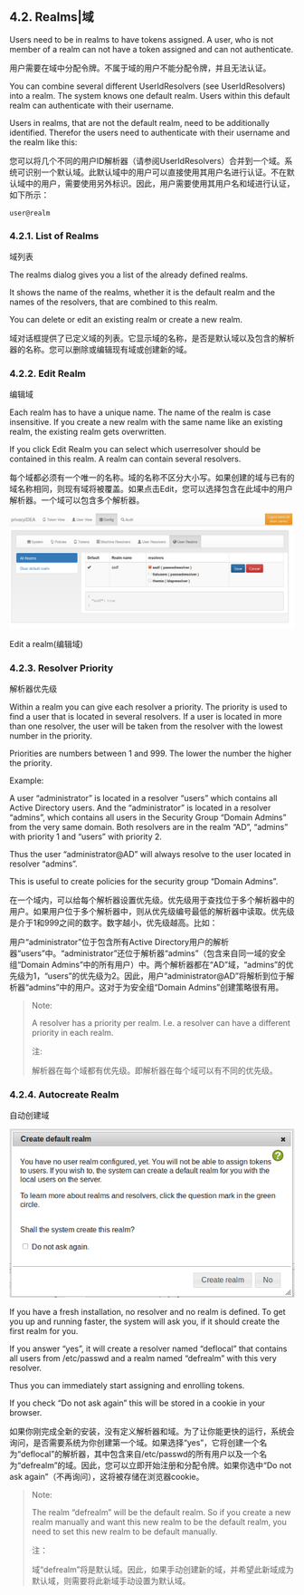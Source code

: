 ## 4.2. Realms|域

Users need to be in realms to have tokens assigned. A user, who is not member of a realm can not have a token assigned and can not authenticate.

用户需要在域中分配令牌。不属于域的用户不能分配令牌，并且无法认证。

You can combine several different UserIdResolvers (see UserIdResolvers) into a realm. The system knows one default realm. Users within this default realm can authenticate with their username.

Users in realms, that are not the default realm, need to be additionally identified. Therefor the users need to authenticate with their username and the realm like this:

您可以将几个不同的用户ID解析器（请参阅UserIdResolvers）合并到一个域。系统可识别一个默认域。此默认域中的用户可以直接使用其用户名进行认证。不在默认域中的用户，需要使用另外标识。因此，用户需要使用其用户名和域进行认证，如下所示：

```
user@realm
```

### 4.2.1. List of Realms

域列表

The realms dialog gives you a list of the already defined realms.

It shows the name of the realms, whether it is the default realm and the names of the resolvers, that are combined to this realm.

You can delete or edit an existing realm or create a new realm.

域对话框提供了已定义域的列表。它显示域的名称，是否是默认域以及包含的解析器的名称。您可以删除或编辑现有域或创建新的域。

### 4.2.2. Edit Realm

编辑域

Each realm has to have a unique name. The name of the realm is case insensitive. If you create a new realm with the same name like an existing realm, the existing realm gets overwritten.

If you click Edit Realm you can select which userresolver should be contained in this realm. A realm can contain several resolvers.

每个域都必须有一个唯一的名称。域的名称不区分大小写。如果创建的域与已有的域名称相同，则现有域将被覆盖。如果点击Edit，您可以选择包含在此域中的用户解析器。一个域可以包含多个解析器。

![edit-realm](../Contents/edit-realm.png)

Edit a realm(编辑域)

### 4.2.3. Resolver Priority

解析器优先级

Within a realm you can give each resolver a priority. The priority is used to find a user that is located in several resolvers. If a user is located in more than one resolver, the user will be taken from the resolver with the lowest number in the priority.

Priorities are numbers between 1 and 999. The lower the number the higher the priority.

Example:

A user “administrator” is located in a resolver “users” which contains all Active Directory users. And the “administrator” is located in a resolver “admins”, which contains all users in the Security Group “Domain Admins” from the very same domain. Both resolvers are in the realm “AD”, “admins” with priority 1 and “users” with priority 2.

Thus the user “administrator@AD” will always resolve to the user located in resolver “admins”.

This is useful to create policies for the security group “Domain Admins”.

在一个域内，可以给每个解析器设置优先级。优先级用于查找位于多个解析器中的用户。如果用户位于多个解析器中，则从优先级编号最低的解析器中读取。优先级是介于1和999之间的数字。数字越小，优先级越高。比如：

用户“administrator”位于包含所有Active Directory用户的解析器“users”中。“administrator”还位于解析器“admins”（包含来自同一域的安全组“Domain Admins”中的所有用户）中。两个解析器都在“AD”域，“admins”的优先级为1，“users”的优先级为2。因此，用户“administrator@AD”将解析到位于解析器“admins”中的用户。这对于为安全组“Domain Admins”创建策略很有用。

> Note:
> 
> A resolver has a priority per realm. I.e. a resolver can have a different priority in each realm.
> 
> 注:
> 
> 解析器在每个域都有优先级。即解析器在每个域可以有不同的优先级。

### 4.2.4. Autocreate Realm

自动创建域

![ask-create-realm](../Contents/ask-create-realm.png)

If you have a fresh installation, no resolver and no realm is defined. To get you up and running faster, the system will ask you, if it should create the first realm for you.

If you answer “yes”, it will create a resolver named “deflocal” that contains all users from /etc/passwd and a realm named “defrealm” with this very resolver.

Thus you can immediately start assigning and enrolling tokens.

If you check “Do not ask again” this will be stored in a cookie in your browser.

如果你刚完成全新的安装，没有定义解析器和域。为了让你能更快的运行，系统会询问，是否需要系统为你创建第一个域。如果选择“yes”，它将创建一个名为“deflocal”的解析器，其中包含来自/etc/passwd的所有用户以及一个名为“defrealm”的域。因此，您可以立即开始注册和分配令牌。如果你选中“Do not ask again”（不再询问），这将被存储在浏览器cookie。

> Note:
> 
> The realm “defrealm” will be the default realm. So if you create a new realm manually and want this new realm to be the default realm, you need to set this new realm to be default manually.
> 
> 注：
> 
> 域“defrealm”将是默认域。因此，如果手动创建新的域，并希望此新域成为默认域，则需要将此新域手动设置为默认域。